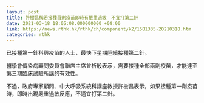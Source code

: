 ```yaml
---
layout: post
title: 許樹昌稱若接種首劑疫苗即時有嚴重過敏　不宜打第二針
date: 2021-03-18 18:05:08.000000000 +08:00
link: https://news.rthk.hk/rthk/ch/component/k2/1581335-20210318.htm
categories: rthk
---
```


已接種第一針科興疫苗的人士，最快下星期陸續接種第二針。

醫學會傳染病顧問委員會聯席主席曾祈殷表示，需要接種全部兩劑疫苗，才能達至第三期臨床試驗所講的有效性。

不過，政府專家顧問、中大呼吸系統科講座教授許樹昌表示，如果接種第一劑疫苗時，即時出現嚴重過敏反應，不適宜打第二針。
